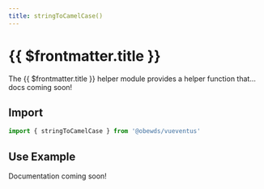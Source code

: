 ```yaml
---
title: stringToCamelCase()
---
```



<script setup>
    import DocsPackageVersion from '../../../src/views/compos/DocsPackageVersion.vue'
</script>



# {{ $frontmatter.title }}

The {{ $frontmatter.title }} helper module provides a helper function that... docs coming soon!
<!-- #TODO: complete description docs for helper module -->






## Import

```javascript
import { stringToCamelCase } from '@obewds/vueventus'
```






## Use Example

Documentation coming soon!
<!-- #TODO: complete example docs for helper module -->






<DocsPackageVersion/>
